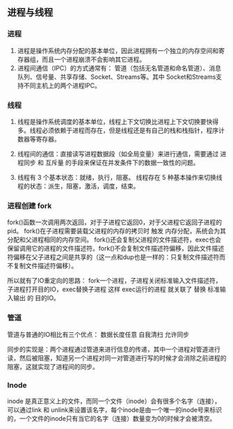 ## 进程与线程

### 进程
1. 进程是操作系统内存分配的基本单位，因此进程拥有一个独立的内存空间和寄存器组，而且一个进程崩溃不会影响其它进程。
2. 进程间通信（IPC）的方式通常有： 管道（包括无名管道和命名管道）、消息队列、信号量、共享存储、Socket、Streams等。其中 Socket和Streams支持不同主机上的两个进程IPC。





### 线程
1. 线程是操作系统调度的基本单位，线程上下文切换比进程上下文切换要快得多。线程必须依赖于进程而存在，但是线程还是有自己的栈和栈指针，程序计数器等寄存器。
2. 线程间的通信：直接读写进程数据段（如全局变量）来进行通信，需要通过 进程同步 和 互斥量 的手段来保证在并发条件下的数据一致性的问题。


3. 线程有 3 个基本状态：就绪，执行，阻塞。 线程存在 5 种基本操作来切换线程的状态：派生，阻塞，激活，调度，结束。



### 进程创建 fork

fork()函数一次调用两次返回，对于子进程它返回0，对于父进程它返回子进程的pid。
fork()在子进程需要装载父进程的内存的拷贝时 触发 内存分配，系统会为其分配和父进程相同的内存空间。
fork()还会复制父进程的文件描述符，exec也会保留调用它的进程的文件描述符。fork()不会复制文件描述符偏移，因此文件描述符偏移在父子进程之间是共享的（这一点和dup也是一样的：只复制文件描述符而不复制文件描述符偏移）。

所以就有了IO重定向的思路： fork一个进程，子进程关闭标准输入文件描述符，子进程打开目的IO，exec替换子进程 这样 exec运行的进程 就关联了 替换 标准输入输出 的 目的IO。


### 管道
管道与普通的IO相比有三个优点： 数据长度任意 自我清扫 允许同步

同步的实现是：两个进程通过管道来进行信息的传递，其中一个进程对管道进行读，然后被阻塞，知道另一个进程对同一对管道进行写的时候才会消除之前进程的阻塞，这就实现了进程间的同步。

### Inode
inode 是真正意义上的文件，而同一个文件（inode）会有很多个名字（连接），可以通过link 和 unlink来设置该名字，每个inode是由一个唯一的inode号来标识的，一个文件的inode只有当它的名字（连接）数量变为0的时候才会被清空。






